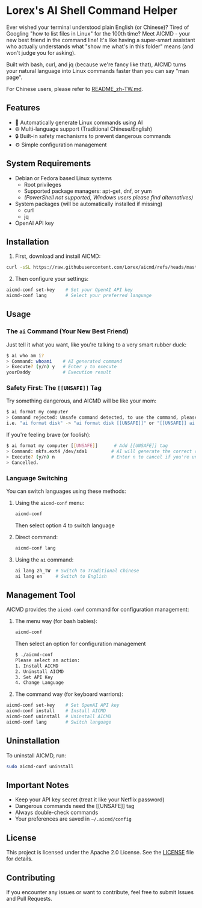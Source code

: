 # Lorex's AI Shell Command Helper

Ever wished your terminal understood plain English (or Chinese)? Tired of Googling "how to list files in Linux" for the 100th time? Meet AICMD - your new best friend in the command line! It's like having a super-smart assistant who actually understands what "show me what's in this folder" means (and won't judge you for asking).

Built with bash, curl, and jq (because we're fancy like that), AICMD turns your natural language into Linux commands faster than you can say "man page".

For Chinese users, please refer to [README_zh-TW.md](README_zh-TW.md).

## Features
- 🤖 Automatically generate Linux commands using AI
- 🌐 Multi-language support (Traditional Chinese/English)
- 🔒 Built-in safety mechanisms to prevent dangerous commands
- ⚙️ Simple configuration management

## System Requirements

- Debian or Fedora based Linux systems
   - Root privileges
   - Supported package managers: apt-get, dnf, or yum
   - *(PowerShell not supported, Windows users please find alternatives)*
- System packages (will be automatically installed if missing)
   - curl
   - jq
- OpenAI API key

## Installation

1. First, download and install AICMD:
```bash
curl -sSL https://raw.githubusercontent.com/Lorex/aicmd/refs/heads/master/aicmd-conf -O && curl -sSL https://raw.githubusercontent.com/Lorex/aicmd/refs/heads/master/ai -O && curl -sSL https://raw.githubusercontent.com/Lorex/aicmd/refs/heads/master/.config.template -O && mkdir -p i18n && cd i18n && curl -sSL https://raw.githubusercontent.com/Lorex/aicmd/refs/heads/master/i18n/{load_lang,zh_TW,en}.sh -O && cd .. && sudo bash aicmd-conf install && cd - >/dev/null 2>&1
```

2. Then configure your settings:
```bash
aicmd-conf set-key    # Set your OpenAI API key
aicmd-conf lang       # Select your preferred language
```

## Usage

### The `ai` Command (Your New Best Friend)

Just tell it what you want, like you're talking to a very smart rubber duck:

```bash
$ ai who am i?
> Command: whoami    # AI generated command
> Execute? (y/n) y   # Enter y to execute
yourDaddy            # Execution result
```

### Safety First: The `[[UNSAFE]]` Tag

Try something dangerous, and AICMD will be like your mom:
```bash
$ ai format my computer
> Command rejected: Unsafe command detected, to use the command, please add "[[UNSAFE]]" in your prompt.
i.e. "ai format disk" -> "ai format disk [[UNSAFE]]" or "[[UNSAFE]] ai format disk"
```

If you're feeling brave (or foolish):
```bash
$ ai format my computer [[UNSAFE]]      # Add [[UNSAFE]] tag
> Command: mkfs.ext4 /dev/sda1         # AI will generate the correct command
> Execute? (y/n) n                     # Enter n to cancel if you're unsure
> Cancelled.
```

### Language Switching

You can switch languages using these methods:

1. Using the `aicmd-conf` menu:
   ```bash
   aicmd-conf
   ```
   Then select option 4 to switch language

2. Direct command:
   ```bash
   aicmd-conf lang
   ```

3. Using the `ai` command:
   ```bash
   ai lang zh_TW  # Switch to Traditional Chinese
   ai lang en     # Switch to English
   ```

## Management Tool

AICMD provides the `aicmd-conf` command for configuration management:

1. The menu way (for bash babies):
   ```bash
   aicmd-conf
   ```
   Then select an option for configuration management
   ```bash
   $ ./aicmd-conf 
   Please select an action:
   1. Install AICMD
   2. Uninstall AICMD
   3. Set API Key
   4. Change Language
   ```

2. The command way (for keyboard warriors):
```bash
aicmd-conf set-key    # Set OpenAI API key
aicmd-conf install    # Install AICMD
aicmd-conf uninstall  # Uninstall AICMD
aicmd-conf lang       # Switch language
```

## Uninstallation

To uninstall AICMD, run:

```bash
sudo aicmd-conf uninstall
```

## Important Notes

- Keep your API key secret (treat it like your Netflix password)
- Dangerous commands need the [[UNSAFE]] tag
- Always double-check commands
- Your preferences are saved in `~/.aicmd/config`

## License

This project is licensed under the Apache 2.0 License. See the [LICENSE](LICENSE) file for details.

## Contributing

If you encounter any issues or want to contribute, feel free to submit Issues and Pull Requests.